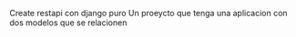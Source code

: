 Create restapi con django puro
Un proeycto que tenga una aplicacion con dos modelos
que se relacionen